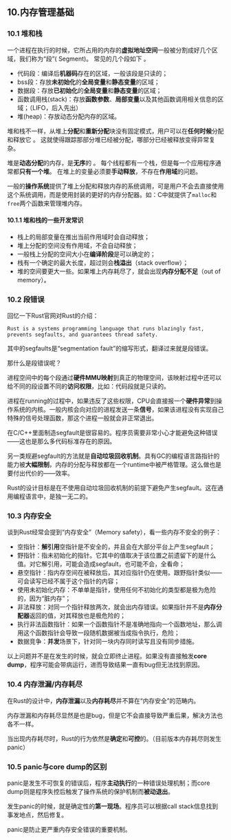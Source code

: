 ## 10.内存管理基础

### 10.1 堆和栈

一个进程在执行的时候，它所占用的内存的**虚拟地址空间**一般被分割成好几个区域，我们称为“段”( Segment)。 常见的几个段如下 。

- 代码段：编译后**机器码**存在的区域，一般该段是只读的；
- bss段：存放**未初始化**的**全局变量**和**静态变量**的区域；
- 数据段：存放**已初始化**的**全局变量**和**静态变量**的区域；
- 函数调用栈(stack)：存放**函数参数**、**局部变量**以及其他函数调用相关信息的区域；（LIFO，后入先出）
- 堆(heap)：存放动态分配内存的区域。

堆和栈不一样，从堆上**分配**和**重新分配**块没有固定模式，用户可以在**任何时候**分配和释放它 。 这就使得跟踪那部分堆已经被分配，哪部分已经被释放变得异常复杂。

堆是**动态分配**的内存，是**无序**的 。 每个线程都有一个栈，但是每一个应用程序通常都**只有一个堆**。 在堆上的变量必须要**手动释放**，不存在**作用域**的问题。



一般的**操作系统**提供了堆上分配和释放内存的系统调用，可是用户不会去直接使用这个系统调用，而是使用封装的更好的内存分配器。如：C中就提供了`malloc`和`free`两个函数来管理堆内存。

#### 10.1.1 堆和栈的一些开发常识

- 栈上的局部变量在推出当前作用域时会自动释放；
- 堆上分配的空间没有作用域，不会自动释放；
- 一般栈上分配的空间大小在**编译阶段**是可以确定的；
- 栈有一个确定的最大长度，超过则会**栈溢出**（stack overflow）；
- 堆的空间要更大一些。如果堆上内存耗尽了，就会出现**内存分配不足**（out of memory）。

### 10.2 段错误

回忆一下Rust官网对Rust的介绍：

```shell
Rust is a systems programming language that runs blazingly fast, prevents segfaults, and guarantees thread safety.
```

其中的segfaults是“segmentation fault”的缩写形式，翻译过来就是段错误。

那什么是段错误呢？

进程空间中的每个段通过**硬件MMU映射**到真正的物理空间，该映射过程中还可以给不同的段设置不同的**访问权限**，比如：代码段就是只读的。

进程在running的过程中，如果违反了这些权限，CPU会直接报一个**硬件异常**到操作系统的内核。一般内核会向对应的进程发送一条**信号**，如果该进程没有实现自己特殊的信号处理函数，那这个进程一般就会非正常退出。

在C/C++里面制造segfault是很容易的。程序员需要非常小心才能避免这种错误——这也是那么多代码标准存在的原因。

另一类规避segfault的方法就是**自动垃圾回收机制**。具有GC的编程语言路指针的能力被**大幅限制**，内存的分配与释放都在一个runtime中被严格管理。这么做也是要付出代价的——效率。

Rust的设计目标是在不使用自动垃圾回收机制的前提下避免产生segfault。这在通用编程语言中，是独一无二的。

### 10.3 内存安全

谈到Rust经常会提到“内存安全”（Memory safety），看一些内存不安全的例子：

- 空指针：**解引用**空指针是不安全的，并且会在大部分平台上产生segfault；
- 野指针：指未初始化的指针。它其中的值取决于该位置之前遗留下的是什么值。对它解引用，可能会造成segfault，也可能不会，全看命；
- 悬空指针：指内存空间在被释放后，其对应指针仍在使用。跟野指针类似——可会读写已经不属于这个指针的内容；
- 使用未初始化内存：不单单是指针，使用任何不初始化的类型都是极为危险的，因为“脏内存”；
- 非法释放：对同一个指针释放两次，就会出内存错误。如果指针并不是**内存分配器**返回的值，对其释放也是极危险的；
- 执行非法函数指针：如果一个函数指针不是准确地指向一个函数地址，那么调用这个函数指针会导致一段随机数据被当成指令执行，危险；
- 数据竞争：**并发**场景下，针对同一块内存同时读写且没有同步措施。

以上问题并不是在发生的时候，就会立即终止进程。如果没有直接触发**core dump**，程序可能会带病运行，进而导致结果一直有bug但无法找到原因。

### 10.4 内存泄漏/内存耗尽

在Rust的设计中，**内存泄漏**以及**内存耗尽**并不算在“内存安全”的范畴内。

内存泄漏和内存耗尽显然是也是bug，但是它不会直接导致严重后果，解决方法也各不一样。

当出现内存耗尽时，Rust的行为依然是**确定**和**可控**的。（目前版本内存耗尽则发生panic）

### 10.5 panic与core dump的区别

panic是发生不可恢复的错误后，程序**主动执行**的一种错误处理机制；而core dump则是程序失控后触发了操作系统的保护机制而**被动退出**。

发生panic的时候，就是确定性的**第一现场**。程序员可以根据call stack信息找到事发地点，然后修复。

panic是防止更严重内存安全错误的重要机制。